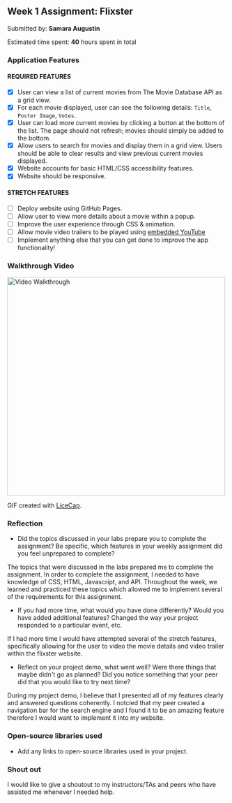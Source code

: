 ## Week 1 Assignment: Flixster

Submitted by: **Samara Augustin**

Estimated time spent: **40** hours spent in total

### Application Features

#### REQUIRED FEATURES

- [X] User can view a list of current movies from The Movie Database API as a grid view.
- [X] For each movie displayed, user can see the following details: `Title`, `Poster Image`, `Votes`.
- [X] User can load more current movies by clicking a button at the bottom of the list. The page should not refresh; movies should simply be added to the bottom.
- [X] Allow users to search for movies and display them in a grid view. Users should be able to clear results and view previous current movies displayed.
- [X] Website accounts for basic HTML/CSS accessibility features.
- [X] Website should be responsive.

#### STRETCH FEATURES

- [ ] Deploy website using GitHub Pages. 
- [ ] Allow user to view more details about a movie within a popup.
- [ ] Improve the user experience through CSS & animation.
- [ ] Allow movie video trailers to be played using [embedded YouTube](https://support.google.com/youtube/answer/171780?hl=en)
- [ ] Implement anything else that you can get done to improve the app functionality!

### Walkthrough Video


<img src='https://github.com/samaraaugust/FlixsterIntern_CodePath/blob/main/FlixsterInternCodePath.gif' title='Video Walkthrough' width='500'/>

GIF created with [LiceCap](http://www.cockos.com/licecap/).

### Reflection

* Did the topics discussed in your labs prepare you to complete the assignment? Be specific, which features in your weekly assignment did you feel unprepared to complete?

The topics that were discussed in the labs prepared me to complete the assignment. In order to complete the assignment, I needed to have knowledge of CSS, HTML, Javascript, and API. Throughout the week, we learned and practiced these topics which allowed me to implement several of the requirements for this assignment.

* If you had more time, what would you have done differently? Would you have added additional features? Changed the way your project responded to a particular event, etc.
  
If I had more time I would have attempted several of the stretch features, specifically allowing for the user to video the movie details and video trailer within the flixster website.

* Reflect on your project demo, what went well? Were there things that maybe didn't go as planned? Did you notice something that your peer did that you would like to try next time?

During my project demo, I believe that I presented all of my features clearly and answered questions coherently. I notcied that my peer created a navigation bar for the search engine and I found it to be an amazing feature therefore I would want to implement it into my website.

### Open-source libraries used

- Add any links to open-source libraries used in your project.

### Shout out

I would like to give a shoutout to my instructors/TAs and peers who have assisted me whenever I needed help.
